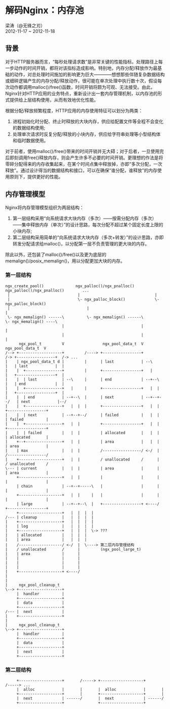 # 解码Nginx：内存池  

梁涛（@无锋之刃）  
2012-11-17 ~ 2012-11-18  

## 背景  

对于HTTP服务器而言，“每秒处理请求数”是非常关键的性能指标。处理路径上每一步动作的时间开销，都将对该指标造成影响。特别地，内存分配/释放作为最基础的动作，对总处理时间施加的影响更为巨大————想想那些伴随复杂数据结构或细碎逻辑产生的内存分配/释放动作，很可能在单次处理中执行数十次，假设每次动作都调用malloc()/free()函数，时间开销将颇为可观、无法接受。由此，Nginx针对HTTP应用的业务特点，重新设计出一套内存管理机制，以内存池的形式提供给上层结构使用，从而有效地优化性能。  

根据分配/释放频繁程度，HTTP应用的内存使用特征可以划分为两类：  

1. 进程初始化时分配、终止时释放的大块内存，供应给配置文件等全程不会变化的数据结构使用;  
2. 处理单次请求时反复分配/释放的小块内存，供应给字符串处理等小型结构体和临时数据使用。  

对于前者，使用malloc()/free()带来的时间开销并无大碍；对于后者，一旦使用完后即刻调用free()释放内存，则会产生许多不必要的时间开销。更理想的作法是将零碎分配得来的内存收集起来，在某个时间点集中释放掉，亦即“多次分配，一次释放”。通过设计得当的数据结构和接口，可以在确保“谁分配，谁释放”的内存使用原则下，提供更好的性能。  

## 内存管理模型  

Nginx将内存管理模型组织为两层结构：  

1. 第一层结构采用“向系统请求大块内存（多次）——按需分配内存（多次）——集中释放内存（单次）”的设计思路，每次分配不超过某个固定长度上限的小块内存;  
2. 第二层结构采用简单的“向系统请求大块内存（多次+转发）”的设计思路，亦即转发分配请求给malloc()，以分配第一层不负责管理的更大块的内存。  

除此以外，还包装了malloc()/free()以及更为底层的memalign()/posix_memalign()，用以分配更加大块的内存。  

### 第一层结构  

    ngx_create_pool()              ngx_palloc()/ngx_pnalloc()        ngx_palloc()/ngx_pnalloc()        ...
     |                              |                                 |
     |                              \- ngx_palloc_block()             \- ngx_palloc_block()
     |                                  |                                 |
     \- ngx_memalign() ------\          \- ngx_memalign() ------\         \- ngx_memalign() ----\
                             |                                  |                               |
                             |                                  |                               |
          ngx_pool_t         V                 ngx_pool_data_t  V              ngx_pool_data_t  V
    /--> +-------------------+         /----> +-----------------+         /-> +-----------------+  /-> ...
    |    | ngx_pool_data_t d |         |      | last            | --\     |   | last            |  | 
    |    |  +----------------+         |      +-----------------+   |     |   +-----------------+  | 
    |    |  | last           | --\     |      | end             | --+--\  |   | end             |  | 
    |    |  +----------------+   |     |      +-----------------+   |  |  |   +-----------------+  |
    |    |  | end            | --+--\  |      | next            | --+--+--/   | next            |--/
    |    |  +----------------+   |  |  |      +-----------------+   |  |      +-----------------+
    |    |  | next           | --+--+--/      | failed          |   |  |      | failed          |
    |    |  +----------------+   |  |         +-----------------+   |  |      +-----------------+
    |    |  | failed         |   |  |         | allocated       |   |  |      | allocated       |
    |    +--+----------------+   |  |         | area            |   |  |      | area            |
    |    | max               |   |  |         /-----------------/ <-/  |      /-----------------/
    |    +-------------------+   |  |         / unallocated     /      |      / unallocated     /
    \--- | current           |   |  |         | area            |      |      | area            |
         +-------------------+   |  |         |                 |      |      |                 |
         | chain             | --+--+-----\   |                 |      |      |                 |
         +-------------------+   |  |     |   |                 |      |      |                 |
         | large             | --+--+--\  |   +-----------------+ <----/      +-----------------+
         +-------------------+   |  |  |  |      
    /--- | cleanup           |   |  |  |  |      
    |    +-------------------+   |  |  |  |      
    |    | log               |   |  |  |  |                              
    |    +-------------------+   |  |  |  \-> ???                     
    |    | allocated         |   |  |  |                           
    |    | area              |   |  |  |                           
    |    /-------------------/ <-/  |  \----> 第二层内存管理结构
    |    / unallocated       /      |         (ngx_pool_large_t)
    |    | area              |      |  
    |    |                   |      |  
    |    |                   |      |  
    |    |                   |      |  
    |    +-------------------+ <----/  
    |                            
    |                            
    |     ngx_pool_cleanup_t     
    \--> +-------------------+   
         |  handler          |   
         +-------------------+   
         |  data             | 
         +-------------------+
    /--- |  next             |
    |    +-------------------+
    |
    |     ngx_pool_cleanup_t
    \--> +-------------------+
         |  handler          |
         +-------------------+
         |  data             |
         +-------------------+
         |  next             |
         +-------------------+

### 第二层结构  

         +-------------------+       /-----> +-------------------+       /-----> ...
         |  alloc            |       |       |  alloc            |       |      
         +-------------------+       |       +-------------------+       |      
         |  next             | ------/       |  next             | ------/      
         +-------------------+               +-------------------+              
